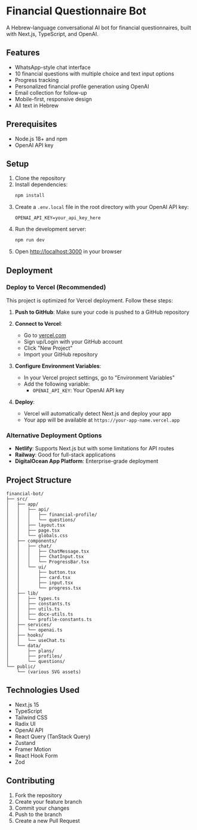# Financial Questionnaire Bot

A Hebrew-language conversational AI bot for financial questionnaires, built with Next.js, TypeScript, and OpenAI.

## Features

- WhatsApp-style chat interface
- 10 financial questions with multiple choice and text input options
- Progress tracking
- Personalized financial profile generation using OpenAI
- Email collection for follow-up
- Mobile-first, responsive design
- All text in Hebrew

## Prerequisites

- Node.js 18+ and npm
- OpenAI API key

## Setup

1. Clone the repository
2. Install dependencies:
   ```bash
   npm install
   ```
3. Create a `.env.local` file in the root directory with your OpenAI API key:
   ```
   OPENAI_API_KEY=your_api_key_here
   ```
4. Run the development server:
   ```bash
   npm run dev
   ```
5. Open [http://localhost:3000](http://localhost:3000) in your browser

## Deployment

### Deploy to Vercel (Recommended)

This project is optimized for Vercel deployment. Follow these steps:

1. **Push to GitHub**: Make sure your code is pushed to a GitHub repository

2. **Connect to Vercel**:
   - Go to [vercel.com](https://vercel.com)
   - Sign up/Login with your GitHub account
   - Click "New Project"
   - Import your GitHub repository

3. **Configure Environment Variables**:
   - In your Vercel project settings, go to "Environment Variables"
   - Add the following variable:
     - `OPENAI_API_KEY`: Your OpenAI API key

4. **Deploy**:
   - Vercel will automatically detect Next.js and deploy your app
   - Your app will be available at `https://your-app-name.vercel.app`

### Alternative Deployment Options

- **Netlify**: Supports Next.js but with some limitations for API routes
- **Railway**: Good for full-stack applications
- **DigitalOcean App Platform**: Enterprise-grade deployment

## Project Structure

```
financial-bot/
├── src/
│   ├── app/
│   │   ├── api/
│   │   │   ├── financial-profile/
│   │   │   └── questions/
│   │   ├── layout.tsx
│   │   ├── page.tsx
│   │   └── globals.css
│   ├── components/
│   │   ├── chat/
│   │   │   ├── ChatMessage.tsx
│   │   │   ├── ChatInput.tsx
│   │   │   └── ProgressBar.tsx
│   │   └── ui/
│   │       ├── button.tsx
│   │       ├── card.tsx
│   │       ├── input.tsx
│   │       └── progress.tsx
│   ├── lib/
│   │   ├── types.ts
│   │   ├── constants.ts
│   │   ├── utils.ts
│   │   ├── docx-utils.ts
│   │   └── profile-constants.ts
│   ├── services/
│   │   └── openai.ts
│   ├── hooks/
│   │   └── useChat.ts
│   └── data/
│       ├── plans/
│       ├── profiles/
│       └── questions/
└── public/
    └── (various SVG assets)
```

## Technologies Used

- Next.js 15
- TypeScript
- Tailwind CSS
- Radix UI
- OpenAI API
- React Query (TanStack Query)
- Zustand
- Framer Motion
- React Hook Form
- Zod

## Contributing

1. Fork the repository
2. Create your feature branch
3. Commit your changes
4. Push to the branch
5. Create a new Pull Request
